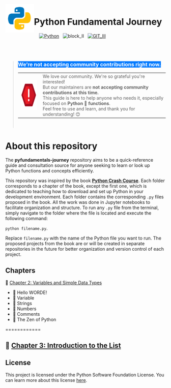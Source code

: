 <br>

<img align="left" width="90" height="90" src="figures/Python.png">
<p vertical-align="middle"><h1>Python Fundamental Journey</h1></p>

&nbsp;&nbsp;&nbsp;&nbsp;&nbsp;&nbsp;&nbsp;&nbsp;&nbsp;&nbsp;&nbsp;&nbsp;&nbsp;&nbsp;&nbsp;&nbsp;&nbsp;&nbsp;&nbsp;&nbsp;&nbsp;&nbsp;&nbsp;&nbsp;&nbsp;&nbsp;
[![Python](https://img.shields.io/badge/Python%203.13.5%20-version-grey?style=for-the-badge&labelColor=blue&logo=python&logoColor=f6e60e&cacheSeconds=3619)](https://www.python.org/)
&nbsp;&nbsp;![block_II](https://img.shields.io/badge/Contributions-PAUSED-db3e1a?style=for-the-badge&labelColor=grey&cacheSeconds=3619)
&nbsp;&nbsp;[![GIT_III](https://img.shields.io/badge/Exercises%20check-RUNNIG-green?style=for-the-badge&labelColor=grey&logo=github&logoColor=white&cacheSeconds=3619)](https://github.com/Francionlj/pyfundamentals-journey/actions)

<br>

<br>

> <h3><mark style="background-color:#007BFF; color:white;"><b>We’re not accepting community contributions right now.</b></mark></h3>
> <table>
>   <tr>
>     <td>
>       <img align="left" width="95" height="95" src="figures/attention.png" alt="Atenção" />
>     </td>
>     <td style="padding-left: 10px;">
>       We love our community. We're so grateful you're interested!<br />
>       But our maintainers are <b>not accepting community contributions at this time.</b><br />
>       This guide is here to help anyone who needs it, especially focused on <b>Python 🐍 functions</b>.<br />
>       Feel free to use and learn, and thank you for understanding! 😊
>     </td>
>   </tr>
> </table>
>
> <br>

# About this repository

The **pyfundamentals-journey** repository aims to be a quick-reference guide and consultation source for anyone seeking to learn or look up Python functions and concepts efficiently.

This repository was inspired by the book **[Python Crash Course](https://www.amazon.com.br/Python-Crash-Course-3rd-English-ebook/dp/B09WJX22TV/ref=sr_1_1?adgrpid=84993459327&dib=eyJ2IjoiMSJ9.e-sT28ifb7WAlk_9reTnLo8C8EQbQ90R3_rj4B_NAXjl09kkyrUEJKOSZDOoWq_raKcUDGL-vc96e-Vc5XcBA_4crNNSUs6zQygO4FQGFomgWH99cNeSd2aLjTSVAwLaYRDwKdVw-UUkB0yidG0sJOCFX1gqRdSaDKcx0I3X91XfzXRMrNxOr6I9rsuiDoInH0IwXvRH5EmZQFUy5RMqoA.dZ7NfrcVgyJXqNJ9-Ey-y9vrJuMdCE01-ymX4_ML22g&dib_tag=se&hvadid=426016285901&hvdev=c&hvlocphy=9197548&hvnetw=g&hvqmt=b&hvrand=12482688460270125483&hvtargid=kwd-394541269564&hydadcr=5653_11235203&keywords=curso+intensivo+python&mcid=2d8d4c55b01c311386b48324171756cf&qid=1754678051&refinements=p_n_feature_nine_browse-bin%3A8529758011&rnid=8529757011&s=books&sr=1-1)**. Each folder corresponds to a chapter of the book, except the first one, which is dedicated to teaching how to download and set up Python in your development environment.
Each folder contains the corresponding `.py` files proposed in the book. All the work was done in Jupyter notebooks to facilitate organization and structure. To run any `.py` file from the terminal, simply navigate to the folder where the file is located and execute the following command:

`python filename.py`.

Replace `filename.py` with the name of the Python file you want to run.
The proposed projects from the book are or will be created in separate repositories in the future for better organization and version control of each project.

## Chapters

📁 [Chapter 2: Variables and Simple Data Types
](./chapter-2)
- 📄 Hello WORDE!
- 📄 Variable
- 📄 Strings
- 📄 Numbers
- 📄 Comments
- 📄 The Zen of Python
  
============

📁 [Chapter 3: 
Introduction to the List
](./chapter-3)
---

## License

This project is licensed under the Python Software Foundation License.
You can learn more about this license [here](https://docs.python.org/3/license.html).
